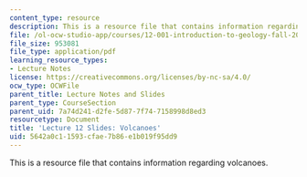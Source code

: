 ```yaml
---
content_type: resource
description: This is a resource file that contains information regarding volcanoes.
file: /ol-ocw-studio-app/courses/12-001-introduction-to-geology-fall-2013/5642a0c11593cfae7b86e1b019f95dd9_MIT12_001F13_Lecture12slides.pdf
file_size: 953081
file_type: application/pdf
learning_resource_types:
- Lecture Notes
license: https://creativecommons.org/licenses/by-nc-sa/4.0/
ocw_type: OCWFile
parent_title: Lecture Notes and Slides
parent_type: CourseSection
parent_uid: 7a74d241-d2fe-5d87-7f74-7158998d8ed3
resourcetype: Document
title: 'Lecture 12 Slides: Volcanoes'
uid: 5642a0c1-1593-cfae-7b86-e1b019f95dd9
---
```

This is a resource file that contains information regarding volcanoes.